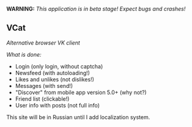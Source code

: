 **WARNING:** _This application is in beta stage! Expect bugs and crashes!_

## VCat

*Alternative browser VK client*

*What is done:*
- Login (only login, without captcha)
- Newsfeed (with autoloading!)
- Likes and unlikes (not dislikes!)
- Messages (with send!)
- "Discover" from mobile app version 5.0+ (why not?)
- Friend list (clickable!)
- User info with posts (not full info)

This site will be in Russian until I add localization system.